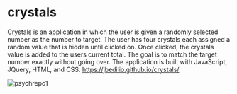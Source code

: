 # crystals
Crystals is an application in which the user is given a randomly selected number as the number to target.  The user has four crystals each assigned a random value that is hidden until clicked on.  Once clicked, the crystals value is added to the users current total.  The goal is to match the target number exactly without going over.  The application is built with JavaScript, JQuery, HTML, and CSS.  https://jbedilio.github.io/crystals/

![psychrepo1](https://user-images.githubusercontent.com/28810487/32125181-abaa668e-bb38-11e7-81ec-6aedeaee26de.gif)
